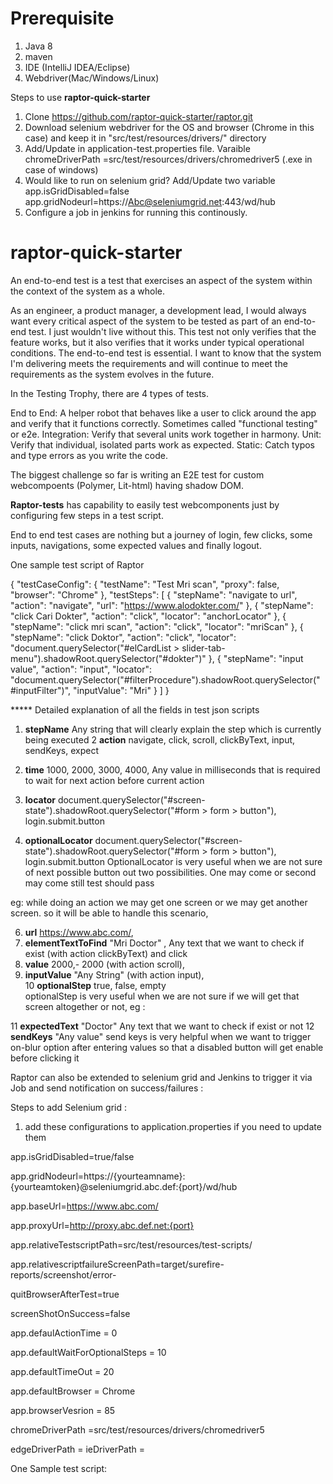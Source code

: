 # Prerequisite

1) Java 8
2) maven
3) IDE (IntelliJ IDEA/Eclipse)
4) Webdriver(Mac/Windows/Linux)

Steps to use **raptor-quick-starter**

1) Clone https://github.com/raptor-quick-starter/raptor.git
2) Download selenium webdriver for the OS and browser (Chrome in this case) and keep it in "src/test/resources/drivers/" directory
3) Add/Update in application-test.properties file. Varaible chromeDriverPath =src/test/resources/drivers/chromedriver5 (.exe in case of windows)
4) Would like to run on selenium grid? Add/Update two variable 
app.isGridDisabled=false
app.gridNodeurl=https://Abc@seleniumgrid.net:443/wd/hub
5) Configure a job in jenkins for running this continously.

# raptor-quick-starter

An end-to-end test is a test that exercises an aspect of the system within the context of the system as a whole.

As an engineer, a product manager, a development lead, I would always want every critical aspect of the system to be tested as part of an end-to-end test. I just wouldn't live without this. This test not only verifies that the feature works, but it also verifies that it works under typical operational conditions. The end-to-end test is essential. I want to know that the system I'm delivering meets the requirements and will continue to meet the requirements as the system evolves in the future.

In the Testing Trophy, there are 4 types of tests.

End to End: A helper robot that behaves like a user to click around the app and verify that it functions correctly. Sometimes called "functional testing" or e2e.
Integration: Verify that several units work together in harmony.
Unit: Verify that individual, isolated parts work as expected.
Static: Catch typos and type errors as you write the code.

The biggest challenge so far is writing an E2E test for custom webcompoents (Polymer, Lit-html) having shadow DOM.

**Raptor-tests** has capability to easily test webcomponents just by configuring few steps in a test script.

End to end test cases are nothing but a journey of login, few clicks, some inputs, navigations, some expected values and finally logout.

One sample test script of Raptor

{
  "testCaseConfig": {
    "testName": "Test Mri scan",
    "proxy": false,
    "browser": "Chrome"
  },
  "testSteps": [
    {
      "stepName": "navigate to url",
      "action": "navigate",
      "url": "https://www.alodokter.com/"
    },
    {
      "stepName": "click Cari Dokter",
      "action": "click",
      "locator": "anchorLocator"
    },
    {
      "stepName": "click mri scan",
      "action": "click",
      "locator": "mriScan"
    },
    {
      "stepName": "click Doktor",
      "action": "click",
      "locator": "document.querySelector(\"#elCardList > slider-tab-menu\").shadowRoot.querySelector(\"#dokter\")"
    },
    {
      "stepName": "input value",
      "action": "input",
      "locator": "document.querySelector(\"#filterProcedure\").shadowRoot.querySelector(\"#inputFilter\")",
      "inputValue": "Mri"
    }
  ]
}


***** Detailed explanation of all the fields in test json scripts

1) **stepName**	Any string that will clearly explain the step which is currently being executed	
2	**action**	navigate, click, scroll, clickByText, input, sendKeys, expect	
3)	**time**	1000, 2000, 3000, 4000, Any value in milliseconds that is required to wait for next action before current action	
4)	**locator**	
document.querySelector("#screen-state").shadowRoot.querySelector("#form > form > button"),
login.submit.button

5)	**optionalLocator**	
document.querySelector("#screen-state").shadowRoot.querySelector("#form > form > button"),
login.submit.button
OptionalLocator is very useful when we are not sure of next possible button out two possibilities. One may come or second may come still test should pass

eg: while doing an action we may get one screen or we may get another screen. so it will be able to handle this scenario,

6)	**url**	https://www.abc.com/,
7)	**elementTextToFind**	"Mri Doctor" , Any text that we want to check if exist (with action clickByText) and click	
8)	**value**	2000,- 2000 (with action scroll),	
9)	**inputValue**	"Any String" (with action input),	
10	**optionalStep**	true, false, empty	
optionalStep is very useful when we are not sure if we will get that screen altogether or not, eg :

11	**expectedText**	"Doctor" Any text that we want to check if exist or not	
12	**sendKeys**
"Any value"	send keys is very helpful when we want to trigger on-blur option after entering values so that a disabled button will get enable before clicking it

Raptor can also be extended to selenium grid and Jenkins to trigger it via Job and send notification on success/failures :

Steps to add Selenium grid :

1) add these configurations to application.properties if you need to update them

app.isGridDisabled=true/false

app.gridNodeurl=https://{yourteamname}:{yourteamtoken}@seleniumgrid.abc.def:{port}/wd/hub

app.baseUrl=https://www.abc.com/

app.proxyUrl=http://proxy.abc.def.net:{port}

app.relativeTestscriptPath=src/test/resources/test-scripts/

app.relativescriptfailureScreenPath=target/surefire-reports/screenshot/error-

quitBrowserAfterTest=true

screenShotOnSuccess=false

app.defaulActionTime = 0

app.defaultWaitForOptionalSteps = 10

app.defaultTimeOut = 20

app.defaultBrowser = Chrome

app.browserVesrion = 85

chromeDriverPath =src/test/resources/drivers/chromedriver5

edgeDriverPath =
ieDriverPath =

One Sample test script:

  

